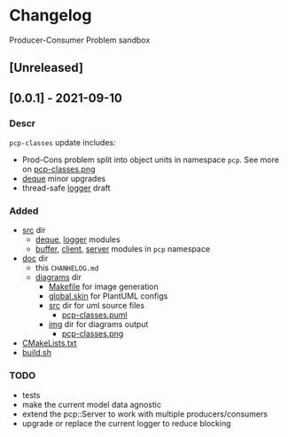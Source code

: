 # Changelog
Producer-Consumer Problem sandbox

## [Unreleased]

## [0.0.1] - 2021-09-10

### Descr
`pcp-classes` update includes:  
- Prod-Cons problem split into object units in namespace `pcp`. See more on [pcp-classes.png](diagrams/img/pcp-classes.png) 
- [deque](../src/deque.hpp) minor upgrades
- thread-safe [logger](../src/logger.hpp) draft  

### Added
- [src](../src/) dir
    - [deque](../src/deque.hpp), [logger](../src/logger.hpp) modules
    - [buffer](../src/pcp-buffer.hpp), [client](../src/pcp-client.hpp), [server](../src/pcp-server.hpp) modules in `pcp` namespace
- [doc](.) dir
    - this `CHANHELOG.md`
    - [diagrams](diagrams/) dir
        - [Makefile](diagrams/Makefile) for image generation
        - [global.skin](diagrams/global.skin) for PlantUML configs
        - [src](diagrams/src) dir for uml source files
            - [pcp-classes.puml](diagrams/src/pcp-classes.puml)
        - [img](diagrams/img) dir for diagrams output
            - [pcp-classes.png](diagrams/img/pcp-classes.png)
- [CMakeLists.txt](../CMakeLists.txt)
- [build.sh](../build.sh)  

### TODO
- tests
- make the current model data agnostic
- extend the pcp::Server to work with multiple producers/consumers
- upgrade or replace the current logger to reduce blocking
